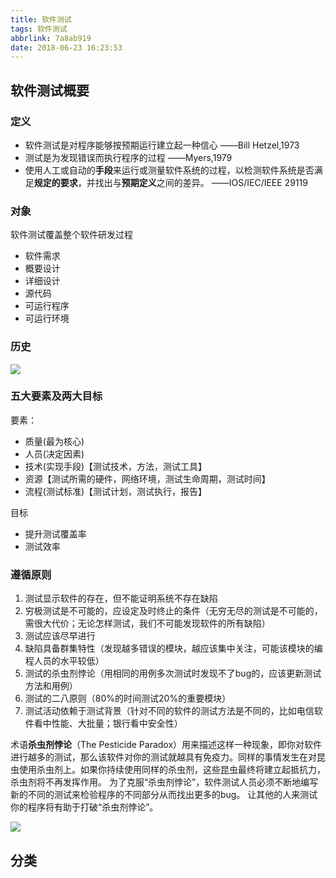 ```yaml
---
title: 软件测试
tags: 软件测试
abbrlink: 7a8ab919
date: 2018-06-23 16:23:53
---
```



## 软件测试概要
### 定义
- 软件测试是对程序能够按预期运行建立起一种信心  ——Bill Hetzel,1973
- 测试是为发现错误而执行程序的过程            ——Myers,1979
- 使用人工或自动的**手段**来运行或测量软件系统的过程，以检测软件系统是否满足**规定的要求**，并找出与**预期定义**之间的差异。        ——IOS/IEC/IEEE 29119

### 对象
软件测试覆盖整个软件研发过程
- 软件需求
- 概要设计
- 详细设计
- 源代码
- 可运行程序
- 可运行环境

### 历史
![](/img/IMG142.png)

### 五大要素及两大目标
要素：
- 质量(最为核心)
- 人员(决定因素)
- 技术(实现手段)【测试技术，方法，测试工具】
- 资源【测试所需的硬件，网络环境，测试生命周期，测试时间】
- 流程(测试标准)【测试计划，测试执行，报告】

目标
- 提升测试覆盖率
- 测试效率

### 遵循原则

1. 测试显示软件的存在，但不能证明系统不存在缺陷
2. 穷极测试是不可能的，应设定及时终止的条件（无穷无尽的测试是不可能的，需很大代价；无论怎样测试，我们不可能发现软件的所有缺陷）
3. 测试应该尽早进行
4. 缺陷具备群集特性（发现越多错误的模块，越应该集中关注，可能该模块的编程人员的水平较低）
5. 测试的杀虫剂悖论（用相同的用例多次测试时发现不了bug的，应该更新测试方法和用例）
6. 测试的二八原则（80%的时间测试20%的重要模块）
7. 测试活动依赖于测试背景（针对不同的软件的测试方法是不同的，比如电信软件看中性能、大批量；银行看中安全性）


术语**杀虫剂悖论**（The Pesticide Paradox）用来描述这样一种现象，即你对软件进行越多的测试，那么该软件对你的测试就越具有免疫力。同样的事情发生在对昆虫使用杀虫剂上。如果你持续使用同样的杀虫剂，这些昆虫最终将建立起抵抗力，杀虫剂将不再发挥作用。
为了克服“杀虫剂悖论”，软件测试人员必须不断地编写新的不同的测试来检验程序的不同部分从而找出更多的bug。
让其他的人来测试你的程序将有助于打破“杀虫剂悖论”。

![](/img/IMG143.png)



## 分类












